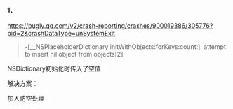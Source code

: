 #### 1、

https://bugly.qq.com/v2/crash-reporting/crashes/900019386/305776?pid=2&crashDataType=unSystemExit

> -[__NSPlaceholderDictionary initWithObjects:forKeys:count:]: attempt to insert nil object from objects[2]

NSDictionary初始化时传入了空值

解决方案：

加入防空处理